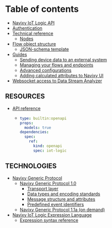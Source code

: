 # Table of contents

* [Navixy IoT Logic API](README.md)
* [Authentication](authentication.md)
* [Technical reference](technical-details/README.md)
  * [Nodes](technical-details/nodes.md)
* [Flow object structure](flow-schema-structure/README.md)
  * [JSON-schema template](flow-schema-structure/general-json-schema-example.md)
* [Guides](navixy-iot-guide/README.md)
  * [Sending device data to an external system](navixy-iot-guide/scenario1.md)
  * [Managing your flows and endpoints](navixy-iot-guide/scenario2.md)
  * [Advanced configurations](navixy-iot-guide/advanced-configurations.md)
  * [Adding calculated attributes to Navixy UI](navixy-iot-guide/adding-calculated-attributes-to-navixy-ui.md)
* [Websocket access to Data Stream Analyzer](Websocket-access-for-DSA.md)

## RESOURCES

* [API reference](resources/api-reference/README.md)
  * ```yaml
    type: builtin:openapi
    props:
      models: true
    dependencies:
      spec:
        ref:
          kind: openapi
          spec: iot-logic
    ```

## TECHNOLOGIES

* [Navixy Generic Protocol](Technologies/navixy-generic-protocol/navixy-generic-protocol.md)
  * [Navixy Generic Protocol 1.0](Technologies/navixy-generic-protocol/navixy-generic-protocol/navixy-generic-protocol-10.md)
    * [Transport layer](Technologies/navixy-generic-protocol/navixy-generic-protocol/navixy-generic-protocol-10/transport-layer.md)
    * [Data types and encoding standards](Technologies/navixy-generic-protocol/navixy-generic-protocol/navixy-generic-protocol-10/data-types-and-encoding-standards.md)
    * [Message structure and attributes](Technologies/navixy-generic-protocol/navixy-generic-protocol/navixy-generic-protocol-10/message-structure-and-attributes.md)
    * [Predefined event identifiers](Technologies/navixy-generic-protocol/navixy-generic-protocol/navixy-generic-protocol-10/predefined-event-identifiers.md)
  * [Navixy Generic Protocol 1.1a (on demand)](Technologies/navixy-generic-protocol/navixy-generic-protocol/navixy-generic-protocol-11a-on-demand.md)
* [Navixy IoT Logic Expression Language](technologies/navixy-iot-logic-expression-language/README.md)
  * [Expression syntax reference](technologies/navixy-iot-logic-expression-language/expression-syntax-reference.md)
